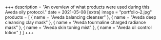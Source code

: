 +++
description = "An overview of what products were used during this Aveda oily protocol."
date = 2021-05-08
[extra]
image = "portfolio-2.jpg"
products = [
  { name = "Aveda balancing cleanser" }, 
  { name = "Aveda deep cleansing clay mask" }, 
  { name = "Aveda tourmaline charged radiance mask" }, 
  { name = "Aveda skin toning mist" },
  { name = "Aveda oil control lotion" }
]
+++
